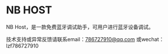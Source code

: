 # NB HOST
​NB Host，是一款免费蓝牙调试助手，可用户进行蓝牙设备调试。

技术支持或异常反馈请联系email：786727910@qq.com 
                    或wechat：lzf786727910 
